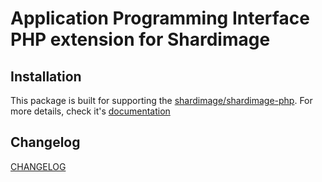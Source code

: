 # Application Programming Interface PHP extension for Shardimage

## Installation

This package is built for supporting the [shardimage/shardimage-php](https://github.com/shardimage/shardimage-php). For more details, check it's [documentation](https://github.com/shardimage/shardimage-php/blob/master/README.md)

## Changelog

[CHANGELOG](CHANGELOG.md)
